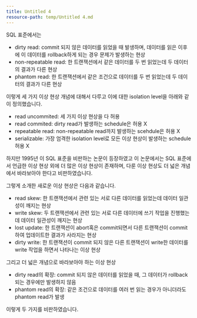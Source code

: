 ```yaml
---
title: Untitled 4
resource-path: temp/Untitled 4.md
---
```

SQL 표준에서는
- dirty read: commit 되지 않은 데이터를 읽었을 때 발생하며, 데이터를 읽은 이후에 이 데이터를 rollback하게 되는 경우 문제가 발생하는 현상
- non-repeatable read: 한 트랜잭션에서 같은 데이터를 두 번 읽었는데 두 데이터의 결과가 다른 현상
- phantom read: 한 트랜잭션에서 같은 조건으로 데이터를 두 번 읽었는데 두 데이터의 결과가 다른 현상

이렇게 세 가지 이상 현상 개념에 대해서 다루고 이에 대한 isolation level을 아래와 같이 정의했습니다.
- read uncommited: 세 가지 이상 현상을 다 허용
- read commited: dirty read가 발생하는 schedule은 허용 X
- repeatable read: non-repeatable read까지 발생하는 scehdule은 허용 X
- serializable: 가장 엄격한 isolation level로 모든 이상 현상이 발생하는 schedule 허용 X

하지만 1995년 이 SQL 표준을 비판하는 논문이 등장하였고 이 논문에서는 SQL 표준에서 언급한 이상 현상 외에 더 많은 이상 현상이 존재하며, 다룬 이상 현상도 더 넓은 개념에서 바라보아야 한다고 비판하였습니다.

그렇게 소개한 새로운 이상 현상은 다음과 같습니다.
- read skew: 한 트랜잭션에서 관련 있는 서로 다른 데이터를 읽었는데 데이터 일관성이 깨지는 현상
- write skew: 두 트랜잭션에서 관련 있는 서로 다른 데이터에 쓰기 작업을 진행했는데 데이터 일관성이 깨지는 현상
- lost update: 한 트랜잭션이 abort혹은 commit되면서 다른 트랜잭션이 commit하여 업데이트한 결과가 사라지는 현상
- dirty write: 한 트랜잭션이 commit 되지 않은 다른 트랜잭션이 write한 데이터를 write 작업을 하면서 나타나는 이상 현상

그리고 더 넓은 개념으로 바라보아야 하는 이상 현상
- dirty read의 확장: commit 되지 않은 데이터를 읽었을 때, 그 데이터가 rollback 되는 경우에만 발생하지 않음
- phantom read의 확장: 같은 조건으로 데이터를 여러 번 읽는 경우가 아니더라도 phantom read가 발생

이렇게 두 가지를 비판하였습니다.